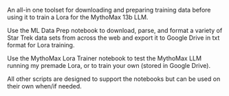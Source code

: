 An all-in one toolset for downloading and preparing training data before using it to train a Lora for the MythoMax 13b LLM.

Use the ML Data Prep notebook to download, parse, and format a variety of Star Trek data sets from across the web and export it to Google Drive in txt format for Lora training.

Use the MythoMax Lora Trainer notebook to test the MythoMax LLM running my premade Lora, or to train your own (stored in Google Drive).

All other scripts are designed to support the notebooks but can be used on their own when/if needed.
